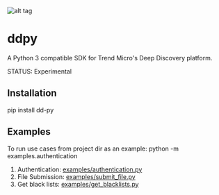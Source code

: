 ![alt tag](https://github.com/trend206/dsp3/blob/master/docs/source/_static/dsp3_logo.png?raw=true "DSP3")

ddpy
====

A Python 3 compatible SDK for Trend Micro's Deep Discovery platform.

STATUS: Experimental

## Installation
pip install dd-py

## Examples

To run use cases from project dir as an example: python -m examples.authentication<br/>

1.  Authentication: [examples/authentication.py](ddpy/examples/authentication.py)
2.  File Submission: [examples/submit_file.py](examples/submit_file.py)
3.  Get black lists: [examples/get_blacklists.py](examples/get_blacklists.py)